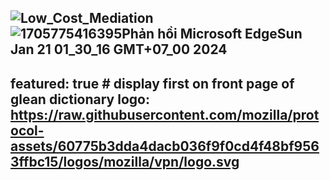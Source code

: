 ![Low_Cost_Mediation](https://github.com/mozilla/glean-annotations/assets/119912536/5f9b52f4-a801-4773-b71b-cc9317a13f8b)
![1705775416395Phản hồi Microsoft EdgeSun Jan 21 01_30_16 GMT+07_00 2024](https://github.com/mozilla/glean-annotations/assets/119912536/bfe7622a-0120-49da-8efd-a2a85fcd382a)
---
featured: true # display first on front page of glean dictionary
logo: https://raw.githubusercontent.com/mozilla/protocol-assets/60775b3dda4dacb036f9f0cd4f48bf9563ffbc15/logos/mozilla/vpn/logo.svg
---
